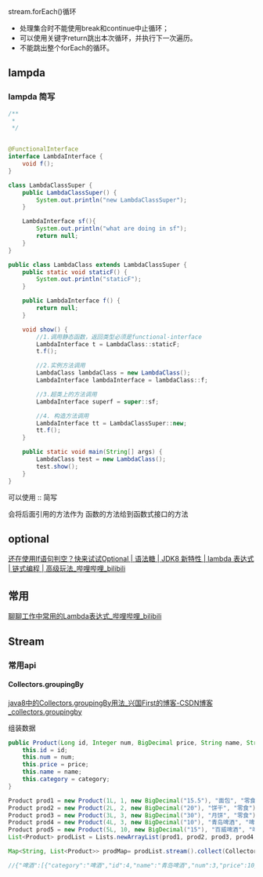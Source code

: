stream.forEach()循环

- 处理集合时不能使用break和continue中止循环；
- 可以使用关键字return跳出本次循环，并执行下一次遍历。
- 不能跳出整个forEach的循环。

## lampda

### lampda 简写

```java
/**
 *
 */


@FunctionalInterface
interface LambdaInterface {
    void f();
}

class LambdaClassSuper {
    public LambdaClassSuper() {
        System.out.println("new LambdaClassSuper");
    }

    LambdaInterface sf(){
        System.out.println("what are doing in sf");
        return null;
    }
}

public class LambdaClass extends LambdaClassSuper {
    public static void staticF() {
        System.out.println("staticF");
    }

    public LambdaInterface f() {
        return null;
    }

    void show() {
        //1.调用静态函数，返回类型必须是functional-interface
        LambdaInterface t = LambdaClass::staticF;
        t.f();

        //2.实例方法调用
        LambdaClass lambdaClass = new LambdaClass();
        LambdaInterface lambdaInterface = lambdaClass::f;

        //3.超类上的方法调用
        LambdaInterface superf = super::sf;

        //4. 构造方法调用
        LambdaInterface tt = LambdaClassSuper::new;
        tt.f();
    }

    public static void main(String[] args) {
        LambdaClass test = new LambdaClass();
        test.show();
    }
}
```

可以使用 :: 简写

会将后面引用的方法作为 函数的方法给到函数式接口的方法

## optional

[还在使用If语句判空？快来试试Optional | 语法糖 | JDK8 新特性 | lambda 表达式 | 链式编程 | 高级玩法_哔哩哔哩_bilibili](https://www.bilibili.com/video/BV1H3411Q7q6/?spm_id_from=333.337.search-card.all.click&vd_source=eabc2c22ae7849c2c4f31815da49f209)

## 常用

[聊聊工作中常用的Lambda表达式_哔哩哔哩_bilibili](https://www.bilibili.com/video/BV1JW4y1j7eU/?spm_id_from=333.788.recommend_more_video.6&vd_source=eabc2c22ae7849c2c4f31815da49f209)

## Stream

### 常用api

#### Collectors.groupingBy

[java8中的Collectors.groupingBy用法_兴国First的博客-CSDN博客_collectors.groupingby](https://blog.csdn.net/u014231523/article/details/102535902)

组装数据

```java
public Product(Long id, Integer num, BigDecimal price, String name, String category) {
    this.id = id;
    this.num = num;
    this.price = price;
    this.name = name;
    this.category = category;
}

Product prod1 = new Product(1L, 1, new BigDecimal("15.5"), "面包", "零食");
Product prod2 = new Product(2L, 2, new BigDecimal("20"), "饼干", "零食");
Product prod3 = new Product(3L, 3, new BigDecimal("30"), "月饼", "零食");
Product prod4 = new Product(4L, 3, new BigDecimal("10"), "青岛啤酒", "啤酒");
Product prod5 = new Product(5L, 10, new BigDecimal("15"), "百威啤酒", "啤酒");
List<Product> prodList = Lists.newArrayList(prod1, prod2, prod3, prod4, prod5);
```

```java
Map<String, List<Product>> prodMap= prodList.stream().collect(Collectors.groupingBy(Product::getCategory));

//{"啤酒":[{"category":"啤酒","id":4,"name":"青岛啤酒","num":3,"price":10},{"category":"啤酒","id":5,"name":"百威啤酒","num":10,"price":15}],"零食":[{"category":"零食","id":1,"name":"面包","num":1,"price":15.5},{"category":"零食","id":2,"name":"饼干","num":2,"price":20},{"category":"零食","id":3,"name":"月饼","num":3,"price":30}]}
```